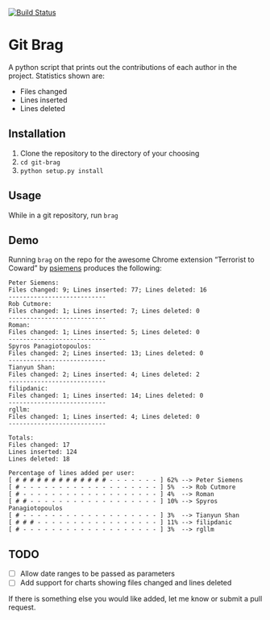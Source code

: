 [![Build Status](https://travis-ci.org/evansalter/git-brag.svg?branch=master)](https://travis-ci.org/evansalter/git-brag)

# Git Brag

A python script that prints out the contributions of each author in the project.  Statistics shown are:

- Files changed
- Lines inserted
- Lines deleted

## Installation

1. Clone the repository to the directory of your choosing
1. `cd git-brag`
1. `python setup.py install`

## Usage

While in a git repository, run `brag`

## Demo

Running `brag` on the repo for the awesome Chrome extension “Terrorist to Coward” by [psiemens](https://github.com/psiemens) produces the following:

```
Peter Siemens:
Files changed: 9; Lines inserted: 77; Lines deleted: 16
---------------------------
Rob Cutmore:
Files changed: 1; Lines inserted: 7; Lines deleted: 0
---------------------------
Roman:
Files changed: 1; Lines inserted: 5; Lines deleted: 0
---------------------------
Spyros Panagiotopoulos:
Files changed: 2; Lines inserted: 13; Lines deleted: 0
---------------------------
Tianyun Shan:
Files changed: 2; Lines inserted: 4; Lines deleted: 2
---------------------------
filipdanic:
Files changed: 1; Lines inserted: 14; Lines deleted: 0
---------------------------
rgllm:
Files changed: 1; Lines inserted: 4; Lines deleted: 0
---------------------------

Totals:
Files changed: 17
Lines inserted: 124
Lines deleted: 18

Percentage of lines added per user:
[ # # # # # # # # # # # # # - - - - - - - ] 62%	--> Peter Siemens
[ # - - - - - - - - - - - - - - - - - - - ] 5%	--> Rob Cutmore
[ # - - - - - - - - - - - - - - - - - - - ] 4%	--> Roman
[ # # - - - - - - - - - - - - - - - - - - ] 10%	--> Spyros Panagiotopoulos
[ # - - - - - - - - - - - - - - - - - - - ] 3%	--> Tianyun Shan
[ # # # - - - - - - - - - - - - - - - - - ] 11%	--> filipdanic
[ # - - - - - - - - - - - - - - - - - - - ] 3%	--> rgllm
```

## TODO

- [ ] Allow date ranges to be passed as parameters
- [ ] Add support for charts showing files changed and lines deleted

If there is something else you would like added, let me know or submit a pull request.
